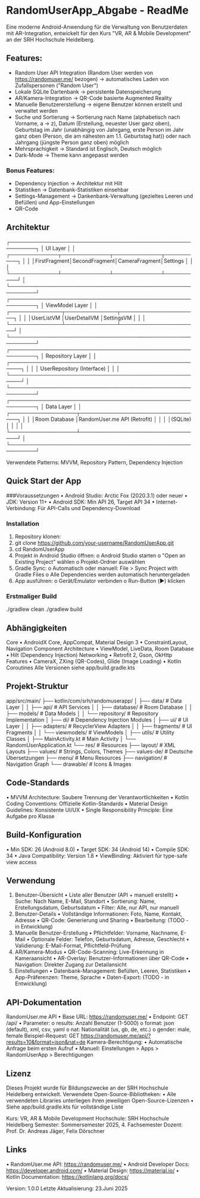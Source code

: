 # RandomUserApp_Abgabe - ReadMe

Eine moderne Android-Anwendung für die Verwaltung von Benutzerdaten mit AR-Integration, entwickelt für den Kurs "VR, AR & Mobile Development" an der SRH Hochschule Heidelberg.

## Features:
- Random User API Integration (Random User werden von https://randomuser.me/ bezogen) -> automatisches Laden von Zufallspersonen ("Random User")
- Lokale SQLite Dartenbank -> persistente Datenspeicherung
- AR/Kamera-Integration -> QR-Code basierte Augmented Reality
- Manuelle Benutzererstellung -> eigene Benutzer können erstellt und verwaltet werden
- Suche und Sortierung -> Sortierung nach Name (alphabetisch nach Vorname, a -> z), Datum (Erstellung, neuester User ganz oben), Geburtstag im Jahr (unabhängig von Jahrgang, erste Person im Jahr ganz oben (Person, die am nähesten am 1.1. Geburtstag hat)) oder nach Jahrgang (jüngste Person ganz oben) möglich
- Mehrsprachigkeit -> Standard ist Englisch, Deutsch möglich
- Dark-Mode -> Theme kann angepasst werden

### Bonus Features:
- Dependency Injection -> Architektur mit Hilt
- Statistiken -> Datenbank-Statistiken einsehbar
- Settings-Management -> Dankenbank-Verwaltung (gezieltes Leeren und Befüllen) und App-Einstellungen
- QR-Code 


## Architektur

┌─────────────────────────────────────────────────────────┐
│                        UI Layer                         │
│  ┌─────────────┬─────────────┬─────────────┬──────────┐ │
│  │FirstFragment│SecondFragment│CameraFragment│Settings │ │
│  └─────────────┴─────────────┴─────────────┴──────────┘ │
└─────────────────────────────────────────────────────────┘
┌─────────────────────────────────────────────────────────┐
│                     ViewModel Layer                     │
│  ┌──────────────┬──────────────┬─────────────────────┐  │
│  │UserListVM    │UserDetailVM  │SettingsVM          │  │
│  └──────────────┴──────────────┴─────────────────────┘  │
└─────────────────────────────────────────────────────────┘
┌─────────────────────────────────────────────────────────┐
│                   Repository Layer                      │
│  ┌─────────────────────────────────────────────────────┐ │
│  │            UserRepository (Interface)              │ │
│  └─────────────────────────────────────────────────────┘ │
└─────────────────────────────────────────────────────────┘
┌─────────────────────────────────────────────────────────┐
│                     Data Layer                          │
│  ┌──────────────────┬─────────────────────────────────┐ │
│  │Room Database     │RandomUser.me API (Retrofit)    │ │
│  │(SQLite)          │                                 │ │
│  └──────────────────┴─────────────────────────────────┘ │
└─────────────────────────────────────────────────────────┘

Verwendete Patterns: MVVM, Repository Pattern, Dependency Injection

## Quick Start der App
###Voraussetzungen
•	Android Studio: Arctic Fox (2020.3.1) oder neuer
•	JDK: Version 11+
•	Android SDK: Min API 26, Target API 34
•	Internet-Verbindung: Für API-Calls und Dependency-Download
### Installation
1.	Repository klonen:
2.	git clone https://github.com/your-username/RandomUserApp.git
3.	cd RandomUserApp
4.	Projekt in Android Studio öffnen:
o	Android Studio starten
o	"Open an Existing Project" wählen
o	Projekt-Ordner auswählen
5.	Gradle Sync:
o	Automatisch oder manuell: File > Sync Project with Gradle Files
o	Alle Dependencies werden automatisch heruntergeladen
6.	App ausführen:
o	Gerät/Emulator verbinden
o	Run-Button (▶️) klicken
### Erstmaliger Build
./gradlew clean
./gradlew build


## Abhängigkeiten
Core
•	AndroidX Core, AppCompat, Material Design 3
•	ConstraintLayout, Navigation Component
Architecture
•	ViewModel, LiveData, Room Database
•	Hilt (Dependency Injection)
Networking
•	Retrofit 2, Gson, OkHttp
Features
•	CameraX, ZXing (QR-Codes), Glide (Image Loading)
•	Kotlin Coroutines
Alle Versionen siehe app/build.gradle.kts


## Projekt-Struktur

app/src/main/
├── kotlin/com/srh/randomuserapp/
│   ├── data/                 # Data Layer
│   │   ├── api/             # API Services
│   │   ├── database/        # Room Database
│   │   ├── models/          # Data Models
│   │   └── repository/      # Repository Implementation
│   ├── di/                  # Dependency Injection Modules
│   ├── ui/                  # UI Layer
│   │   ├── adapters/        # RecyclerView Adapters
│   │   ├── fragments/       # UI Fragments
│   │   └── viewmodels/      # ViewModels
│   ├── utils/               # Utility Classes
│   ├── MainActivity.kt      # Main Activity
│   └── RandomUserApplication.kt
└── res/                     # Resources
    ├── layout/              # XML Layouts
    ├── values/              # Strings, Colors, Themes
    ├── values-de/           # Deutsche Übersetzungen
    ├── menu/                # Menu Resources
    ├── navigation/          # Navigation Graph
    └── drawable/            # Icons & Images

## Code-Standards
•	MVVM Architecture: Saubere Trennung der Verantwortlichkeiten
•	Kotlin Coding Conventions: Offizielle Kotlin-Standards
•	Material Design Guidelines: Konsistente UI/UX
•	Single Responsibility Principle: Eine Aufgabe pro Klasse
## Build-Konfiguration
•	Min SDK: 26 (Android 8.0)
•	Target SDK: 34 (Android 14)
•	Compile SDK: 34
•	Java Compatibility: Version 1.8
•	ViewBinding: Aktiviert für type-safe view access

## Verwendung
1. Benutzer-Übersicht
•	Liste aller Benutzer (API + manuell erstellt)
•	Suche: Nach Name, E-Mail, Standort
•	Sortierung: Name, Erstellungsdatum, Geburtsdatum
•	Filter: Alle, nur API, nur manuell
2. Benutzer-Details
•	Vollständige Informationen: Foto, Name, Kontakt, Adresse
•	QR-Code: Generierung und Sharing
•	Bearbeitung: (TODO - in Entwicklung)
3. Manuelle Benutzer-Erstellung
•	Pflichtfelder: Vorname, Nachname, E-Mail
•	Optionale Felder: Telefon, Geburtsdatum, Adresse, Geschlecht
•	Validierung: E-Mail-Format, Pflichtfeld-Prüfung
4. AR/Kamera-Modus
•	QR-Code-Scanning: Live-Erkennung in Kameraansicht
•	AR-Overlay: Benutzer-Informationen über QR-Code
•	Navigation: Direkter Zugang zur Detailansicht
5. Einstellungen
•	Datenbank-Management: Befüllen, Leeren, Statistiken
•	App-Präferenzen: Theme, Sprache
•	Daten-Export: (TODO - in Entwicklung)


## API-Dokumentation
RandomUser.me API
•	Base URL: https://randomuser.me/
•	Endpoint: GET /api/
•	Parameter: 
o	results: Anzahl Benutzer (1-5000)
o	format: json (default), xml, csv, yaml
o	nat: Nationalität (us, gb, de, etc.)
o	gender: male, female
Beispiel-Request:
GET https://randomuser.me/api/?results=10&format=json&nat=de
Kamera-Berechtigung:
•	Automatische Anfrage beim ersten Aufruf
•	Manuell: Einstellungen > Apps > RandomUserApp > Berechtigungen


## Lizenz
Dieses Projekt wurde für Bildungszwecke an der SRH Hochschule Heidelberg entwickelt.
Verwendete Open-Source-Bibliotheken:
•	Alle verwendeten Libraries unterliegen ihren jeweiligen Open-Source-Lizenzen
•	Siehe app/build.gradle.kts für vollständige Liste

Kurs: VR, AR & Mobile Development
Hochschule: SRH Hochschule Heidelberg
Semester: Sommersemester 2025, 4. Fachsemester
Dozent: Prof. Dr. Andreas Jäger, Felix Dörschner

## Links
•	RandomUser.me API: https://randomuser.me/
•	Android Developer Docs: https://developer.android.com/
•	Material Design: https://material.io/
•	Kotlin Documentation: https://kotlinlang.org/docs/

Version: 1.0.0
Letzte Aktualisierung: 23.Juni 2025
